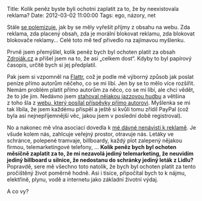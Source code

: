 Title: Kolik peněz byste byli ochotni zaplatit za to, že by neexistovala reklama?
Date: 2012-03-02 11:00:00
Tags: ego, názory, net

Stále [se polemizuje](http://zdrojak.root.cz/clanky/slovo-sefredaktora/nazory/21359/vlakno/), jak by se měly vyřešit příjmy z obsahu na webu. Zda reklama, zda placený obsah, zda je morální blokovat reklamu, zda blokovat blokovače reklamy… Celé toto mě teď přivedlo na zajímavou myšlenku.

Prvně jsem přemýšlel, kolik peněz bych byl ochoten platit za obsah [Zdroják.cz](http://www.zdrojak.cz) a přišel jsem na to, že asi „celkem dost“. Kdyby to byl papírový časopis, určitě bych si jej předplatil.

Pak jsem si vzpomněl na [Flattr](http://jilm.cz/libi-se-ti-co-ctes-zadarmo-na-internetu-nelaj), což je podle mě výborný způsob jak poslat peníze přímo autorům něčeho, co se mi líbí. Jen by se to mělo více rozšířit. Nemám problém platit přímo autorům za něco, co se mi líbí, ale chci vědět, že to jde jim. Nedávno jsem [stahoval nějakou jazzovou hudbu](http://www.rozhlas.cz/jazz/novinky/_zprava/jazz-sampler-no-4-stahujte-zdarma-nujazz-a-jazzove-remixy--993070) a většina z toho šla z [webu, který posílal příspěvky přímo autorovi](http://bandcamp.com/). Myšlenka se mi tak líbila, že jsem každému přispěl a ještě si kvůli tomu zřídil PayPal (což byla asi nejnepříjemnější věc, jakou jsem v poslední době registroval).

No a nakonec mě vlna asociací dovedla k [mé dávné nenávisti k reklamě](|filename|2009-10-19_spam-vsude-kolem-nas.md). Je všude kolem nás, zahlcuje veřejný prostor, otravuje nás. Letáky ve schránce, polepené tramvaje, billboardy, každý plot zalepený nějakou firmou, telemarketingové telefony, … **Kolik peněz bych byl ochoten měsíčně zaplatit za to, že mi nezavolá jediný telemarketing, že neuvidím jediný billboard u silnice, že nedostanu do schránky jediný leták z Lidlu?** Popravdě, sere mě všechno toto natolik, že bych byl ochoten platit za tento pročištěný život poměrně hodně. Asi i tisíce, připočítal bych to k nájmu, elektřině, plynu, vodě a internetu jako základní životní výdaj.

A co vy?